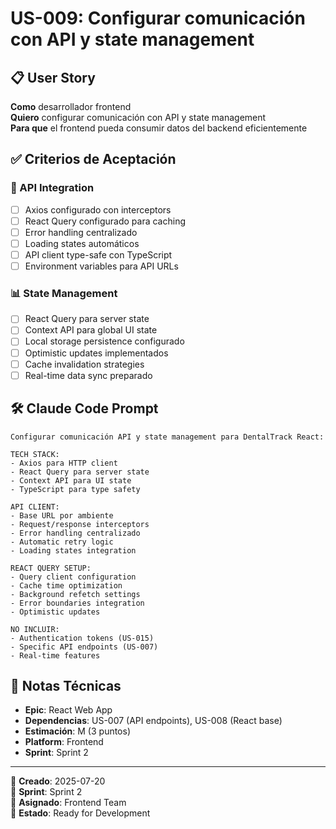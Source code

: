 # US-009: Configurar comunicación con API y state management

## 📋 User Story
**Como** desarrollador frontend  
**Quiero** configurar comunicación con API y state management  
**Para que** el frontend pueda consumir datos del backend eficientemente

## ✅ Criterios de Aceptación

### 🔌 API Integration
- [ ] Axios configurado con interceptors
- [ ] React Query configurado para caching
- [ ] Error handling centralizado
- [ ] Loading states automáticos
- [ ] API client type-safe con TypeScript
- [ ] Environment variables para API URLs

### 📊 State Management
- [ ] React Query para server state
- [ ] Context API para global UI state
- [ ] Local storage persistence configurado
- [ ] Optimistic updates implementados
- [ ] Cache invalidation strategies
- [ ] Real-time data sync preparado

## 🛠️ Claude Code Prompt

```
Configurar comunicación API y state management para DentalTrack React:

TECH STACK:
- Axios para HTTP client
- React Query para server state
- Context API para UI state
- TypeScript para type safety

API CLIENT:
- Base URL por ambiente
- Request/response interceptors
- Error handling centralizado
- Automatic retry logic
- Loading states integration

REACT QUERY SETUP:
- Query client configuration
- Cache time optimization
- Background refetch settings
- Error boundaries integration
- Optimistic updates

NO INCLUIR:
- Authentication tokens (US-015)
- Specific API endpoints (US-007)
- Real-time features
```

## 📝 Notas Técnicas
- **Epic**: React Web App
- **Dependencias**: US-007 (API endpoints), US-008 (React base)
- **Estimación**: M (3 puntos)
- **Platform**: Frontend
- **Sprint**: Sprint 2

---

📅 **Creado**: 2025-07-20  
🎯 **Sprint**: Sprint 2  
👤 **Asignado**: Frontend Team  
🔄 **Estado**: Ready for Development